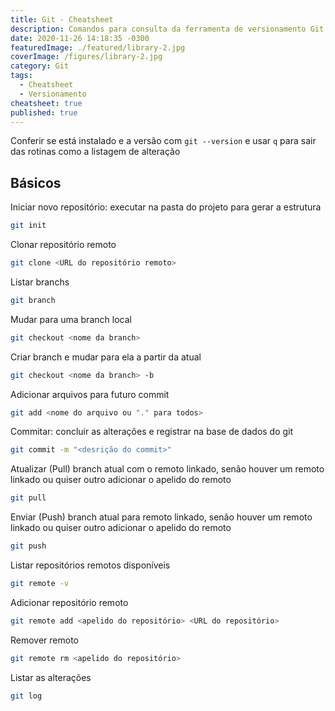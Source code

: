 ```yaml
---
title: Git - Cheatsheet
description: Comandos para consulta da ferramenta de versionamento Git
date: 2020-11-26 14:18:35 -0300
featuredImage: ./featured/library-2.jpg
coverImage: /figures/library-2.jpg
category: Git
tags:
  - Cheatsheet
  - Versionamento
cheatsheet: true
published: true
---
```


Conferir se está instalado e a versão com `git --version` e usar `q` para sair das rotinas como a listagem de alteração

## Básicos

Iniciar novo repositório: executar na pasta do projeto para gerar a estrutura

```bash
git init
```

Clonar repositório remoto

```bash
git clone <URL do repositório remoto>
```

Listar branchs

```bash
git branch
```

Mudar para uma branch local

```bash
git checkout <nome da branch>
```

Criar branch e mudar para ela a partir da atual

```bash
git checkout <nome da branch> -b
```

Adicionar arquivos para futuro commit

```bash
git add <nome do arquivo ou "." para todos>
```

Commitar: concluir as alterações e registrar na base de dados do git

```bash
git commit -m "<desrição do commit>"
```

Atualizar (Pull) branch atual com o remoto linkado, senão houver um remoto linkado ou quiser outro adicionar o apelido do remoto

```bash
git pull
```

Enviar (Push) branch atual para remoto linkado, senão houver um remoto linkado ou quiser outro adicionar o apelido do remoto

```bash
git push
```

Listar repositórios remotos disponíveis

```bash
git remote -v
```

Adicionar repositório remoto

```bash
git remote add <apelido do repositório> <URL do repositório>
```

Remover remoto

```bash
git remote rm <apelido do repositório>
```

Listar as alterações

```bash
git log
```
